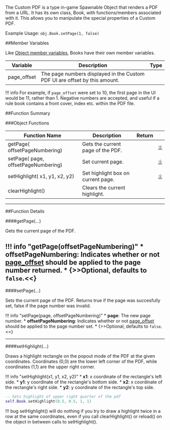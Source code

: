 The Custom PDF is a type in-game Spawnable Object that renders a PDF from a URL. It has its own class, Book, with functions/members associated with it. This allows you to manipulate the special properties of a Custom PDF.

Example Usage: `obj.Book.setPage(1, false)`

##Member Variables

Like [Object member variables](../object.md#member-variables), Books have their own member variables.

Variable | Description | Type
-- | -- | :--
<a class="anchor" id="page_offset"></a>page_offset | The page numbers displayed in the Custom PDF UI are offset by this amount. | [<span class="tag int"></span>](../types.md)

!!! info
    For example, if `page_offset` were set to 10, the first page in the UI would be 11, rather than 1. Negative numbers are accepted, and useful if a rule book contains a front cover, index etc. within the PDF file.

##Function Summary

###Object Functions

Function Name | Description | Return | &nbsp;
-- | -- | -- | --:
<a class="anchor" id="getpage"></a>getPage([<span class="tag boo"></span>](../types.md) offsetPageNumbering) | Gets the current page of the PDF. | [<span class="ret int"></span>](../types.md) | [:i:](#getpage)
<a class="anchor" id="setpage"></a>setPage([<span class="tag int"></span>](../types.md) page, [<span class="tag boo"></span>](../types.md) offsetPageNumbering) | Set current page. | [<span class="ret boo"></span>](../types.md)| [:i:](#setpage)
<a class="anchor" id="sethighlight"></a>setHighlight([<span class="tag flo"></span>](../types.md) x1, [<span class="tag flo"></span>](../types.md) y1, [<span class="tag flo"></span>](../types.md) x2, [<span class="tag flo"></span>](../types.md) y2) | Set highlight box on current page. | [<span class="ret boo"></span>](../types.md) |  [:i:](#sethighlight)
<a class="anchor" id="clearhighlight"></a>clearHighlight() | Clears the current highlight. | [<span class="ret boo"></span>](../types.md)

---

##Function Details

####getPage(...)

[<span class="ret int"></span>](../types.md) Gets the current page of the PDF.

!!! info "getPage(offsetPageNumbering)"
	  * [<span class="tag boo"></span>](../types.md) **offsetPageNumbering**: Indicates whether or not [page_offset](#page_offset) should be applied to the page number returned.
        * {>>Optional, defaults to `false`.<<}
---

####setPage(...)

[<span class="ret boo"></span>](../types.md) Sets the current page of the PDF. Returns true if the page was succesfully set, false if the page number was invalid.

!!! info "setPage(page, offsetPageNumbering)"
    * [<span class="tag int"></span>](../types.md) **page**: The new page number.
    * [<span class="tag boo"></span>](../types.md) **offsetPageNumbering**: Indicates whether or not [page_offset](#page_offset) should be applied to the page number set.
        * {>>Optional, defaults to `false`.<<}


---

####setHighlight(...)

[<span class="ret boo"></span>](../types.md) Draws a highlight rectangle on the popout mode of the PDF at the given coordinates. Coordinates (0,0) are the lower left corner of the PDF, while coordinates (1,1) are the upper right corner.

!!! info "setHighlight(x1, y1, x2, y2)"
    * [<span class="tag flo"></span>](../types.md) **x1**: x coordinate of the rectangle's left side.
    * [<span class="tag flo"></span>](../types.md) **y1**: y coordinate of the rectangle's bottom side.
    * [<span class="tag flo"></span>](../types.md) **x2**: x coordinate of the rectangle's right side.
    * [<span class="tag flo"></span>](../types.md) **y2**: y coordinate of the rectangle's top side.

``` Lua
-- Sets highlight of upper right quarter of the pdf
self.Book.setHighlight(0.5, 0.5, 1, 1)
```

!!! bug
    setHighlight() will do nothing if you try to draw a highlight twice in a row at the same coordinates, even if you call clearHighlight() or reload() on the object in between calls to setHighlight().

